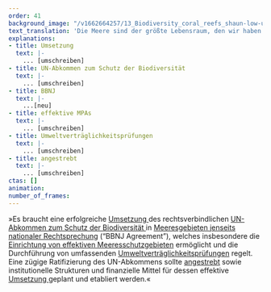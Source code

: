 ```yaml
---
order: 41
background_image: "/v1662664257/13_Biodiversity_coral_reefs_shaun-low-unsplash_ngbprd_yhc5lw.jpg"
text_translation: 'Die Meere sind der größte Lebensraum, den wir haben. Und wir reden hier nicht nur von den 71 %, mit denen sie die Erdoberfläche bedecken, sondern von dem gigantischen Volumen, das bis in 11 Kilometer Tiefe belebt ist. Das gehört aber niemandem. Und wenn etwas niemandem gehört, wir aber alle davon abhängen, brauchen wir Regeln.'
explanations:
- title: Umsetzung
  text: |-
    ... [umschreiben]
- title: UN-Abkommen zum Schutz der Biodiversität
  text: |-
    ... [umschreiben]
- title: BBNJ
  text: |-
    ...[neu]
- title: effektive MPAs
  text: |-
    ... [umschreiben]
- title: Umweltverträglichkeitsprüfungen
  text: |-
    ... [umschreiben]
- title: angestrebt
  text: |-
    ... [umschreiben]
ctas: []
animation:
number_of_frames:
---
```

»Es braucht eine erfolgreiche [Umsetzung ](# "Umsetzung")des rechtsverbindlichen [UN-Abkommen zum Schutz der Biodiversität ](# "UN-Abkommen zum Schutz der Biodiversität")in [Meeresgebieten jenseits nationaler Rechtsprechung](# "BBNJ") (“BBNJ Agreement”), welches insbesondere die [Einrichtung von effektiven Meeresschutzgebieten](# "effektive MPAs") ermöglicht und die Durchführung von umfassenden [Umweltverträglichkeitsprüfungen](# "Umweltverträglichkeitsprüfungen") regelt. Eine zügige Ratifizierung des UN-Abkommens sollte [angestrebt](# "angestrebt") sowie institutionelle Strukturen und finanzielle Mittel für dessen effektive [Umsetzung ](# "Umsetzung")geplant und etabliert werden.«